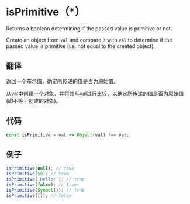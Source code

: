 # isPrimitive（*）

Returns a boolean determining if the passed value is primitive or not.

Create an object from `val` and compare it with `val` to determine if the passed value is primitive (i.e. not equal to the created object).

## 翻译

返回一个布尔值，确定所传递的值是否为原始值。

从val中创建一个对象，并将其与val进行比较，以确定所传递的值是否为原始值(即不等于创建的对象)。

## 代码

```js
const isPrimitive = val => Object(val) !== val;
```

## 例子

```js
isPrimitive(null); // true
isPrimitive(50); // true
isPrimitive('Hello!'); // true
isPrimitive(false); // true
isPrimitive(Symbol()); // true
isPrimitive([]); // false
```
